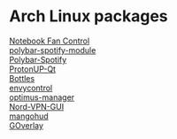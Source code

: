# Arch Linux packages
[Notebook Fan Control](https://github.com/nbfc-linux/nbfc-linux) <br>
[polybar-spotify-module](https://github.com/mihirlad55/polybar-spotify-module) <br>
[Polybar-Spotify](https://github.com/PrayagS/polybar-spotify) <br>
[ProtonUP-Qt](https://davidotek.github.io/protonup-qt/) <br>
[Bottles](https://usebottles.com) <br>
[envycontrol](https://github.com/geminis3/envycontrol) <br>
[optimus-manager](https://github.com/Askannz/optimus-manager) <br>
[Nord-VPN-GUI](https://github.com/vfosterm/NordVPN-NetworkManager-Gui) <br>
[mangohud](https://github.com/flightlessmango/MangoHud) <br>
[GOverlay](https://github.com/benjamimgois/goverlay)
